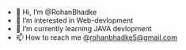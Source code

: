 - 👋 Hi, I’m @RohanBhadke
- 👀 I’m interested in Web-devlopment
- 🌱 I’m currently learning JAVA devlopment
- 📫 How to reach me @rohanbhadke5@gmail.com

<!---
RohanBhadke/RohanBhadke is a ✨ special ✨ repository because its `README.md` (this file) appears on your GitHub profile.
You can click the Preview link to take a look at your changes.
--->
